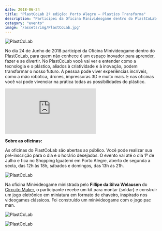 ```yaml
---
date: 2018-06-24
title: "PlastCoLab 2ª edição: Porto Alegre – Plastico Transforma"
description: "Participei da Oficina Minivideogame dentro do PlastCoLab."
category: "evento"
image: '/assets/img/PlastCoLab.jpg'
---
```


![PlastCoLab](/assets/img/PlastCoLab.jpg)

No dia 24 de Junho de 2018 participei da Oficina Minivideogame dentro do <a href="http://www.plastcolab.com.br/" target="_blank" rel="nofollow, noreferrer,noopener,external">PlastCoLab</a>, para quem não conhece é um espaço inovador para aprender, fazer e se divertir. No PlastCoLab você vai ver e entender como a tecnologia e o plástico, aliados à criatividade e à inovação, podem transformar o nosso futuro. A pessoa pode viver experiências incríveis, como a mão robótica, drones, impressoras 3D e muito mais. E nas oficinas você vai pode vivenciar na prática todas as possibilidades do plástico.

<iframe src="https://www.youtube.com/embed/UAkfYwv53iE" frameborder="0" allow="accelerometer; autoplay; encrypted-media; gyroscope; picture-in-picture" allowfullscreen></iframe>

**Sobre as oficinas:**

As oficinas do PlastCoLab são abertas ao público. Você pode realizar sua pré-inscrição para o dia e o horário desejados. O evento vai até o dia 1º de Julho e fica no Shopping Iguatemi em Porto Alegre, aberto de segunda a sexta, das 12h às 18h, sábados e domingos, das 13h às 21h.

![PlastCoLab](/assets/img/Robo.jpg)

Na oficina Minivideogame ministrada pelo **Fillipe da Silva Welausen** do <a href="https://circuitomaker.com/" target="_blank" rel="nofollow, noreferrer,noopener,external">Circuito Maker</a>, o participante recebe um kit para montar (soldar) e construir um jogo eletrônico em miniatura em formato de chaveiro, inspirado nos videogames clássicos. Foi construído um minivideogame com o jogo pac man.

<div class="images-row">
  <div class="images-column rounded-image">

  ![PlastCoLab](/assets/img/Pacman.jpg)

  </div>
  <div class="images-column rounded-image">

  ![PlastCoLab](/assets/img/Arduino.jpg)

  </div>
</div>